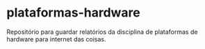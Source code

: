 # plataformas-hardware
Repositório para guardar relatórios da disciplina de plataformas de hardware para internet das coisas.
